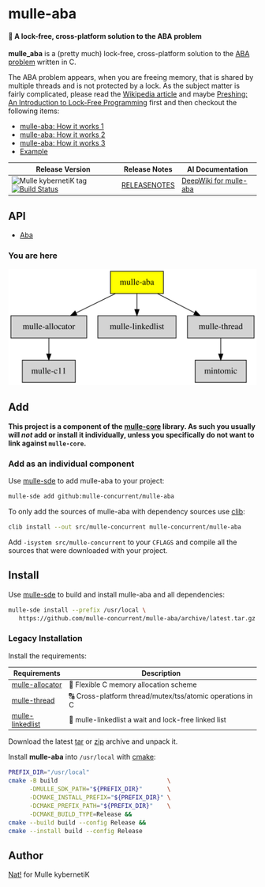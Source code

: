 # mulle-aba

#### 🚮 A lock-free, cross-platform solution to the ABA problem

**mulle_aba** is a (pretty much) lock-free, cross-platform solution to the
[ABA problem](//en.wikipedia.org/wiki/ABA_problem) written in C.

The ABA problem appears, when you are freeing memory, that is shared by
multiple threads and is not protected by a lock. As the subject matter is
fairly complicated, please read the [Wikipedia article](//en.wikipedia.org/wiki/ABA_problem) and maybe [Preshing: An Introduction to Lock-Free Programming](http://preshing.com/20120612/an-introduction-to-lock-free-programming/) first and then checkout the following items:

* [mulle-aba: How it works 1](//www.mulle-kybernetik.com/weblog/2015/mulle_aba_how_it_works_1.html)
* [mulle-aba: How it works 2](//www.mulle-kybernetik.com/weblog/2015/mulle_aba_how_it_works_2.html)
* [mulle-aba: How it works 3](//www.mulle-kybernetik.com/weblog/2015/mulle_aba_how_it_works_3.html)
* [Example](example/main.m)




| Release Version                                       | Release Notes  | AI Documentation
|-------------------------------------------------------|----------------|---------------
| ![Mulle kybernetiK tag](https://img.shields.io/github/tag/mulle-concurrent/mulle-aba.svg) [![Build Status](https://github.com/mulle-concurrent/mulle-aba/workflows/CI/badge.svg)](//github.com/mulle-concurrent/mulle-aba/actions) | [RELEASENOTES](RELEASENOTES.md) | [DeepWiki for mulle-aba](https://deepwiki.com/mulle-concurrent/mulle-aba)


## API

* [Aba](dox/API_ABA.md)






### You are here

![Overview](overview.dot.svg)





## Add

**This project is a component of the [mulle-core](//github.com/mulle-core/mulle-core) library. As such you usually will *not* add or install it
individually, unless you specifically do not want to link against
`mulle-core`.**


### Add as an individual component

Use [mulle-sde](//github.com/mulle-sde) to add mulle-aba to your project:

``` sh
mulle-sde add github:mulle-concurrent/mulle-aba
```

To only add the sources of mulle-aba with dependency
sources use [clib](https://github.com/clibs/clib):


``` sh
clib install --out src/mulle-concurrent mulle-concurrent/mulle-aba
```

Add `-isystem src/mulle-concurrent` to your `CFLAGS` and compile all the sources that were downloaded with your project.


## Install

Use [mulle-sde](//github.com/mulle-sde) to build and install mulle-aba and all dependencies:

``` sh
mulle-sde install --prefix /usr/local \
   https://github.com/mulle-concurrent/mulle-aba/archive/latest.tar.gz
```

### Legacy Installation

Install the requirements:

| Requirements                                 | Description
|----------------------------------------------|-----------------------
| [mulle-allocator](https://github.com/mulle-c/mulle-allocator)             | 🔄 Flexible C memory allocation scheme
| [mulle-thread](https://github.com/mulle-concurrent/mulle-thread)             | 🔠 Cross-platform thread/mutex/tss/atomic operations in C
| [mulle-linkedlist](https://github.com/mulle-concurrent/mulle-linkedlist)             | 🔂 mulle-linkedlist a wait and lock-free linked list

Download the latest [tar](https://github.com/mulle-concurrent/mulle-aba/archive/refs/tags/latest.tar.gz) or [zip](https://github.com/mulle-concurrent/mulle-aba/archive/refs/tags/latest.zip) archive and unpack it.

Install **mulle-aba** into `/usr/local` with [cmake](https://cmake.org):

``` sh
PREFIX_DIR="/usr/local"
cmake -B build                               \
      -DMULLE_SDK_PATH="${PREFIX_DIR}"       \
      -DCMAKE_INSTALL_PREFIX="${PREFIX_DIR}" \
      -DCMAKE_PREFIX_PATH="${PREFIX_DIR}"    \
      -DCMAKE_BUILD_TYPE=Release &&
cmake --build build --config Release &&
cmake --install build --config Release
```


## Author

[Nat!](https://mulle-kybernetik.com/weblog) for Mulle kybernetiK  



